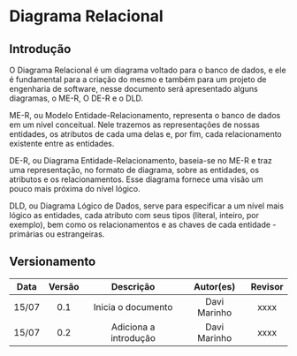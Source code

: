 # Diagrama Relacional

## Introdução

O Diagrama Relacional é um diagrama voltado para o banco de dados, e ele é fundamental para a criação do mesmo e também para um projeto de engenharia de software, nesse documento será apresentado alguns diagramas, o ME-R, O DE-R e o DLD.

ME-R, ou Modelo Entidade-Relacionamento, representa o banco de dados em um nível
conceitual. Nele trazemos as representações de nossas entidades, os atributos de cada
uma delas e, por fim, cada relacionamento existente entre as entidades.

DE-R, ou Diagrama Entidade-Relacionamento, baseia-se no ME-R e traz uma representação,
no formato de diagrama, sobre as entidades, os atributos e os relacionamentos. Esse diagrama
fornece uma visão um pouco mais próxima do nível lógico.

DLD, ou Diagrama Lógico de Dados, serve para especificar a um nível mais lógico as entidades,
cada atributo com seus tipos (literal, inteiro, por exemplo), bem como os relacionamentos
e as chaves de cada entidade - primárias ou estrangeiras.


## Versionamento

| Data  | Versão |                     Descrição                      |  Autor(es)  | Revisor |
| :---: | :----: | :------------------------------------------------: | :---------: | :-----: |
| 15/07 |  0.1   | Inicia o documento | Davi Marinho |  xxxx  |
| 15/07 |  0.2   | Adiciona a introdução | Davi Marinho |  xxxx  |
